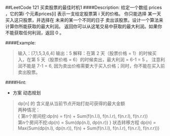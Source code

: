 ##LeetCode 121 买卖股票的最佳时机1
####Description:
给定一个数组 prices ，它的第i 个元素prices[i] 表示一支给定股票第 i 天的价格。
你只能选择 某一天 买入这只股票，并选择在 未来的某一个不同的日子 卖出该股票。设计一个算法来计算你所能获取的最大利润。
返回你可以从这笔交易中获取的最大利润。如果你不能获取任何利润，返回 0 。


####Example:
>输入：[7,1,5,3,6,4]
>输出：5
>解释：在第 2 天（股票价格 = 1）的时候买入，在第 5 天（股票价格 = 6）的时候卖出，最大利润 = 6-1 = 5 。
         注意利润不能是 7-1 = 6, 因为卖出价格需要大于买入价格；同时，你不能在买入前卖出股票。

####Hint:
* 方案 动态规划
> dp[n] 的 含义是从当前节点开始打劫可获得的最大金额  
> 两种情况：  
> {
>   第n个房间挖:dp(n) = f(n) + Sum(f(n.l.l), f(n.l.r), f(n.r.l), f(n.r.r))  
>   第n个房间不挖:dp(n) = Sum(dp(n.l), dp(n.r))
> }
> 状态转移方程 dp(n) = Max(Sum(dp(n.l), dp(n.r)), 
>  f(n) + Sum(f(n.l.l), f(n.l.r), f(n.r.l), f(n.r.r)))
